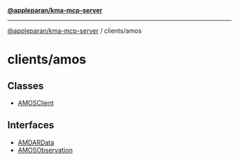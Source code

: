 [**@appleparan/kma-mcp-server**](../../README.md)

***

[@appleparan/kma-mcp-server](../../README.md) / clients/amos

# clients/amos

## Classes

- [AMOSClient](classes/AMOSClient.md)

## Interfaces

- [AMDARData](interfaces/AMDARData.md)
- [AMOSObservation](interfaces/AMOSObservation.md)
